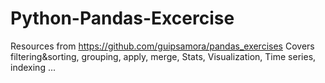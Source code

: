 # Python-Pandas-Excercise
Resources from https://github.com/guipsamora/pandas_exercises
Covers filtering&sorting, grouping, apply, merge, Stats, Visualization, Time series, indexing ...

